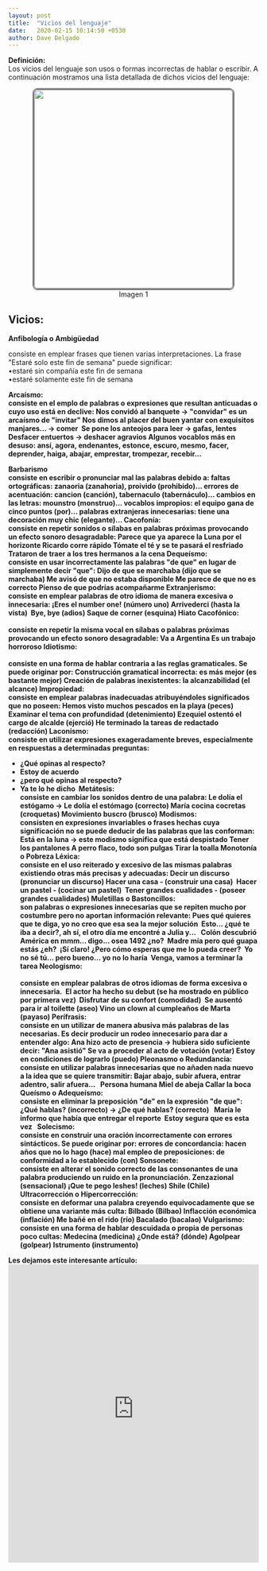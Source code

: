 ```yaml
---
layout: post
title:  "Vicios del lenguaje"
date:   2020-02-15 10:14:50 +0530
author: Dave Delgado
---
```


 <p><b>Definición:</b><br>
Los vicios del lenguaje son usos o formas incorrectas de hablar o escribir. A continuación mostramos una lista detallada de dichos vicios del lenguaje:<br>
<center><img src="https://4.bp.blogspot.com/-b1faoL0sDw8/WP_WoTgpRWI/AAAAAAAACy4/7Z7w9b6QKyoyVdxCLLtHz95AgASk8mrCQCLcB/s400/vicios.PNG" style="
    width: 400px;
    border-radius: 10px;
    border: double;
"></center>
 <center> <a>Imagen 1</a></center>

<h2>Vicios:</h2>
<pa><b>Anfibología o Ambigüedad</b>
<p>consiste en emplear frases que tienen varias interpretaciones. La frase "Estaré solo este fin de semana" puede significar:<br>
•estaré sin compañía este fin de semana<br>
•estaré solamente este fin de semana<br></p>



<pa><b>Arcaísmo:</br>
consiste en el emplo de palabras o expresiones que resultan anticuadas o cuyo uso está en declive:
Nos convidó al banquete → "convidar" es un arcaísmo de "invitar"
Nos dimos al placer del buen yantar con exquisitos manjares... → comer 
Se pone los anteojos para leer → gafas, lentes
Desfacer entuertos → deshacer agravios
Algunos vocablos más en desuso: ansí, agora, endenantes, estonce, escuro, mesmo, facer, deprender, haiga, abajar, emprestar, trompezar, recebir...

<pa><b>Barbarismo</br> 
consiste en escribir o pronunciar mal las palabras debido a:
faltas ortográficas: zanaoria (zanahoria), proivido (prohibido)...
errores de acentuación: cancion (canción), tabernaculo (tabernáculo)...
cambios en las letras: mounstro (monstruo)...
vocablos impropios: el equipo gana de cinco puntos (por)...
palabras extranjeras innecesarias: tiene una decoración muy chic (elegante)...
<pa><b>Cacofonía:</br> 
consiste en repetir sonidos o sílabas en palabras próximas provocando un efecto sonoro desagradable:
Parece que ya aparece la Luna por el horizonte
Ricardo corre rápido
Tómate el té y se te pasará el resfriado
Trataron de traer a los tres hermanos a la cena
<pa><b>Dequeísmo:</br> 
consiste en usar incorrectamente las palabras "de que" en lugar de simplemente decir "que":
Dijo de que se marchaba (dijo que se marchaba)
Me avisó de que no estaba disponible
Me parece de que no es correcto
Pienso de que podrías acompañarme
<pa><b>Extranjerismo:</br> 
consiste en emplear palabras de otro idioma de manera excesiva o innecesaria:
¡Eres el number one! (número uno)
Arrivederci (hasta la vista) 
Bye, bye (adios)
Saque de corner (esquina)
Hiato Cacofónico:</br>  
consiste en repetir la misma vocal en sílabas o palabras próximas provocando un efecto sonoro desagradable:
Va a Argentina
Es un trabajo horroroso
<pa><b>Idiotismo:</br>  
consiste en una forma de hablar contraria a las reglas gramaticales. Se puede originar por:
Construcción gramatical incorrecta: es más mejor (es bastante mejor)
Creación de palabras inexistentes: la alcanzabilidad (el alcance)
<pa><b>Impropiedad: </br> 
consiste en emplear palabras inadecuadas atribuyéndoles significados que no poseen:
Hemos visto muchos pescados en la playa (peces)
Examinar el tema con profundidad (detenimiento)
Ezequiel ostentó el cargo de alcalde (ejerció)
He terminado la tareas de redactado (redacción)
<pa><b>Laconismo: </br> 
consiste en utilizar expresiones exageradamente breves, especialmente en respuestas a determinadas preguntas:
- ¿Qué opinas al respecto?
- Estoy de acuerdo
- ¿pero qué opinas al respecto?
- Ya te lo he dicho 
<pa><b>Metátesis: </br> 
consiste en cambiar los sonidos dentro de una palabra:
Le dolía el estógamo → Le dolía el estómago (correcto)
María cocina cocretas (croquetas)
Movimiento buscro (brusco)
<pa><b>Modismos: </br> 
consisten en expresiones invariables o frases hechas cuya significación no se puede deducir de las palabras que las conforman:
Está en la luna → este modismo significa que está despistado
Tener los pantalones
A perro flaco, todo son pulgas
Tirar la toalla
<pa><b>Monotonía o Pobreza Léxica: </br> 
consiste en el uso reiterado y excesivo de las mismas palabras existiendo otras más precisas y adecuadas:
Decir un discurso (pronunciar un discurso)
Hacer una casa - (construir una casa) 
Hacer un pastel - (cocinar un pastel) 
Tener grandes cualidades - (poseer grandes cualidades)
<pa><b>Muletillas o Bastoncillos:  </br> 
son palabras o expresiones innecesarias que se repiten mucho por costumbre pero no aportan información relevante:
Pues qué quieres que te diga, yo no creo que esa sea la mejor solución 
Esto... ¿qué te iba a decir?, ah sí, el otro día me encontré a Julia y...  
Colón descubrió América en mmm... digo... osea 1492 ¿no? 
Madre mía pero qué guapa estás ¿eh? 
¡Sí claro! ¿Pero cómo esperas que me lo pueda creer? 
Yo no sé tú... pero bueno... yo no lo haría 
Venga, vamos a terminar la tarea
<pa><b>Neologismo:</br>  
consiste en emplear palabras de otros idiomas de forma excesiva o innecesaria. 
El actor ha hecho su debut (se ha mostrado en público por primera vez) 
Disfrutar de su confort (comodidad) 
Se ausentó para ir al toilette (aseo)
Vino un clown al cumpleaños de Marta (payaso)
<pa><b>Perífrasis: </br> 
consiste en un utilizar de manera abusiva más palabras de las necesarias. Es decir producir un rodeo innecesario para dar a entender algo:
Ana hizo acto de presencia → hubiera sido suficiente decir: "Ana asistió"
Se va a proceder al acto de votación (votar)
Estoy en condiciones de lograrlo (puedo)
<pa><b>Pleonasmo o Redundancia: </br> 
consiste en utilizar palabras innecesarias que no añaden nada nuevo a la idea que se quiere transmitir:
Bajar abajo, subir afuera, entrar adentro, salir afuera...  
Persona humana
Miel de abeja
Callar la boca
<pa><b>Queísmo o Adequeísmo: </br> 
consiste en eliminar la preposición "de" en la expresión "de que":
¿Qué hablas? (incorrecto) → ¿De qué hablas? (correcto)  
María le informo que había que entregar el reporte 
Estoy segura que es esta vez  
<pa><b>Solecismo: </br> 
consiste en construir una oración incorrectamente con errores sintácticos. Se puede originar por:
errores de concordancia: hacen años que no lo hago (hace)
mal empleo de preposiciones: de conformidad a lo establecido (con)
<pa><b>Sonsonete: </br> 
consiste en alterar el sonido correcto de las consonantes de una palabra produciendo un ruido en la pronunciación.
Zenzazional (sensacional)
¡Que te pego leshes! (leches)
Shile (Chile)
<pa><b>Ultracorrección o Hipercorrección:  </br> 
consiste en deformar una palabra creyendo equivocadamente que se obtiene una variante más culta:
Bilbado (Bilbao)
Inflacción económica (inflación)
Me bañé en el rido (río)
Bacalado (bacalao)
<pa><b>Vulgarismo:</br> 
consiste en una forma de hablar descuidada o propia de personas poco cultas:
Medecina (medicina)
¿Onde está? (dónde)
Agolpear (golpear)
Istrumento (instrumento) 



<p><b>Les dejamos este interesante artículo:</b>
<embed src="https://archivosdiversos.weebly.com/uploads/2/1/7/6/21760126/m2t1_vicios_del_lenguaje.pdf" width="100%" height="600px" />

